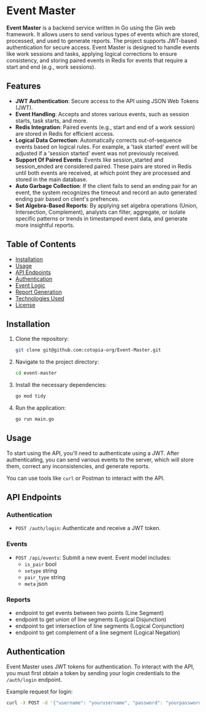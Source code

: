 # Event Master

**Event Master** is a backend service written in Go using the Gin web framework. It allows users to send various types of events which are stored, processed, and used to generate reports. The project supports JWT-based authentication for secure access. Event Master is designed to handle events like work sessions and tasks, applying logical corrections to ensure consistency, and storing paired events in Redis for events that require a start and end (e.g., work sessions).

## Features

- **JWT Authentication**: Secure access to the API using JSON Web Tokens (JWT).
- **Event Handling**: Accepts and stores various events, such as session starts, task starts, and more.
- **Redis Integration**: Paired events (e.g., start and end of a work session) are stored in Redis for efficient access.
- **Logical Data Correction**: Automatically corrects out-of-sequence events based on logical rules. For example, a 'task started' event will be adjusted if a 'session started' event was not previously received.
- **Support Of Paired Events**: Events like session_started and session_ended are considered paired. These pairs are stored in Redis until both events are received, at which point they are processed and stored in the main database.
- **Auto Garbage Collection**: If the client fails to send an ending pair for an event, the system recognizes the timeout and record an auto generated ending pair based on client's prefrences.
- **Set Algebra-Based Reports**: By applying set algebra operations (Union, Intersection, Complement), analysts can filter, aggregate, or isolate specific patterns or trends in timestamped event data, and generate more insightful reports.

## Table of Contents

- [Installation](#installation)
- [Usage](#usage)
- [API Endpoints](#api-endpoints)
- [Authentication](#authentication)
- [Event Logic](#event-logic)
- [Report Generation](#report-generation)
- [Technologies Used](#technologies-used)
- [License](#license)

## Installation

1. Clone the repository:
    ```bash
    git clone git@github.com:cotopia-org/Event-Master.git
    ```

2. Navigate to the project directory:
    ```bash
    cd event-master
    ```

3. Install the necessary dependencies:
    ```bash
    go mod tidy
    ```

4. Run the application:
    ```bash
    go run main.go
    ```

## Usage

To start using the API, you'll need to authenticate using a JWT. After authenticating, you can send various events to the server, which will store them, correct any inconsistencies, and generate reports.

You can use tools like `curl` or Postman to interact with the API.


## API Endpoints

### Authentication

- `POST /auth/login`: Authenticate and receive a JWT token.
  
### Events

- `POST /api/events`: Submit a new event. Event model includes:
  - `is_pair` bool
  - `setype` string
  - `pair_type` string
  - `meta` json

### Reports

- endpoint to get events between two points (Line Segment)
- endpoint to get union of line segments (Logical Disjunction)
- endpoint to get intersection of line segments (Logical Conjunction)
- endpoint to get complement of a line segment (Logical Negation) 

## Authentication

Event Master uses JWT tokens for authentication. To interact with the API, you must first obtain a token by sending your login credentials to the `/auth/login` endpoint.

Example request for login:
```bash
curl -X POST -d '{"username": "yourusername", "password": "yourpassword"}' http://localhost:8080/auth/login

